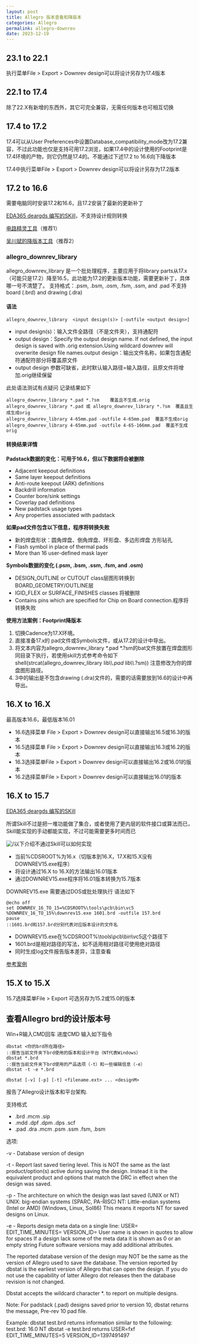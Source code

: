 ```yaml
---
layout: post
title: Allegro 版本查看和降版本
categories: Allegro
permalink: allegro-downrev
date: 2023-12-19
---
```


## 23.1 to 22.1

执行菜单File > Export > Downrev design可以将设计另存为17.4版本

## 22.1 to 17.4

除了22.X有新增的东西外，其它可完全兼容，无需任何版本也可相互切换

## 17.4 to 17.2

17.4可以从User Preferences中设置Database_compatibility_mode改为17.2兼容，不过此功能也仅是支持可用17.2浏览，如果17.4中的设计使用的Footprint是17.4环境的产物，则它仍然是17.4的。不能通过下述17.2 to 16.6向下降版本

17.4中执行菜单File > Export > Downrev design可以将设计另存为17.2版本

## 17.2 to 16.6

需要电脑同时安装17.2和16.6，且17.2安装了最新的更新补丁

[EDA365 deargds 编写的SKill](https://www.eda365.com/thread-229646-1-1.html)，不支持设计规则转换

[电路精灵工具](http://www.jiloukeji.com/index.html)（推荐1）

[吴川斌的降版本工具](https://www.mr-wu.cn/downgrading-allegro-file-to-an-earlier-version/)（推荐2）

### **allegro_downrev_library**

allegro_downrev_library 是一个批处理程序，主要应用于将library parts从17.x（可能只是17.2）降至16.5，此功能为17.2的更新版本功能，需要更新补丁，具体哪一号不清楚了。
支持格式：.psm, .bsm, .osm, .fsm, .ssm, and .pad
不支持 board (.brd) and drawing (.dra)

#### **语法**

```clike
allegro_downrev_library  <input design(s)> [-outfile <output design>]
```

- input design(s)：输入文件全路径（不是文件夹），支持通配符
- output design：Specify the output design name. If not defined, the input design is saved with .orig extension.Using wildcard downrev will overwrite design file names.output design：输出文件名称，如果包含通配符通配符部分将覆盖原文件
- output design 参数可缺省，此时默认输入路径=输入路径，且原文件将增加.orig继续保留

此处语法测试有点疑问 记录结果如下


```clike
allegro_downrev_library *.pad *.?sm    覆盖且不生成.orig
allegro_downrev_library *.pad 或 allegro_downrev_library *.?sm  覆盖且生成生成orig
allegro_downrev_library 4-65mm.pad -outfile 4-65mm.pad  覆盖不生成orig
allegro_downrev_library 4-65mm.pad -outfile 4-65-166mm.pad  覆盖不生成orig
```

#### **转换结果详情**

**Padstack数据的变化：可用于16.6，但以下数据将会被删除**

- Adjacent keepout definitions
- Same layer keepout definitions
- Anti-route keepout (ARK) definitions
- Backdrill information
- Counter bore/sink settings
- Coverlay pad definitions
- New padstack usage types
- Any properties associated with padstack

**如果pad文件包含以下信息，程序将转换失败**

- 新的焊盘形状：圆角焊盘、倒角焊盘、环形盘、多边形焊盘
  方形钻孔
- Flash symbol in place of thermal pads
- More than 16 user-defined mask layer

**Symbols数据的变化 (.psm, .bsm, .ssm, .fsm, and .osm)**

- DESIGN_OUTLINE or CUTOUT class层图形转换到BOARD_GEOMETRY/OUTLINE层
- IGID_FLEX or SURFACE_FINISHES classes 将被删除
- Contains pins which are specified for Chip on Board connection.程序将转换失败

**使用方法案例：Footprint降版本**

1. 切换Cadence为17.X环境。
2. 直接准备17.x的 pad文件或Symbols文件，或从17.2的设计中导出。
3. 将文本内容为allegro_downrev_library \*.pad \*.?sm的bat文件放置在焊盘图形同目录下执行，若使用skill方式参考命令如下shell(strcat(allegro_downrev_library   lib\\\\*.pad   lib\\\\*.?sm)) 注意修改为你的焊盘图形路径。
4. 3中的输出是不包含drawing (.dra)文件的，需要的话需要放到16.6的设计中再导出。

## 16.X to 16.X

最高版本16.6，最低版本16.01

- 16.6选择菜单 File > Export > Downrev design可以直接输出16.5或16.3的版本
- 16.5选择菜单 File > Export > Downrev design可以直接输出16.3或16.2的版本
- 16.3选择菜单File > Export > Downrev design可以直接输出16.2或16.01的版本
- 16.2选择菜单File > Export > Downrev design可以直接输出16.01的版本

## 16.X to 15.7

[EDA365 deargds 编写的SKill](https://www.eda365.com/thread-68764-1-1.html)

所谓Skill不过是把一堆功能做了集合，或者使用了更内层的软件接口或算法而已，Skill能实现的手动都能实现，不过可能需要更多时间而已

![/](https://tiny-y.asia/images/blog/2022/1601-157.png)以下介绍不通过Skill可以如何实现

- 当前%CDSROOT%为16.x（切版本到16.X，17.X和15.X没有DOWNREV15.exe程序）
- 将设计通过16.X to 16.X的方法输出16.01版本
- 通过DOWNREV15.exe程序将16.01版本转换为15.7版本

DOWNREV15.exe 需要通过DOS或批处理执行 语法如下

```clike
@echo off
set DOWNREV_16_TO_15=%CDSROOT%\tools\pcb\bin\vc5
%DOWNREV_16_TO_15%\downrev15.exe 1601.brd -outfile 157.brd
pause
::1601.brd和157.brd分别代表对应版本设计的文件名
```

- DOWNREV15.exe在%CDSROOT%\\tools\\pcb\\bin\\vc5这个路径下
- 1601.brd是相对路径的写法，如不适用相对路径可使用绝对路径
- 同时生成log文件报告版本差异，注意查看

[参考案例](https://layouto.lanzouj.com/iJPVi1foulif)

## 15.X to 15.X

15.7选择菜单File > Export 可选另存为15.2或15.0的版本

## 查看Allegro brd的设计版本号

Win+R输入CMD回车 进度CMD 输入如下指令

```clike
dbstat <你的brd所在路径>
::报告当前文件夹下brd使用的版本和设计平台（NT代表Windows）
dbstat *.brd
::报告当前文件夹下brd使用的产品选项（-t）和一些编辑信息（-e）
dbstat -t -e *.brd
```


```clike
dbstat [-v] [-p] [-t] <filename.ext> ... <designM>
```


报告了Allegro设计版本和平台架构.

支持格式

- .brd .mcm .sip
- .mdd .dpf .dpm .dps .scf
- .pad .dra .mcm .psm .ssm .fsm, .bsm

选项:

-v - Database version of design

-t - Report last saved tiering level. This is NOT the same as the last
product/option(s) active during saving the design. Instead it is the
equivalent product and options that match the DRC in effect when the
design was saved.

-p - The architecture on which the design was last saved (UNIX or NT)
UNIX: big-endian systems (SPARC, PA-RISC)
NT: Little-endian systems (Intel or AMD) (Windows, Linux, Sol86)
This means it reports NT for saved designs on Linux.

-e - Reports design meta data on a single line:
USER=\
EDIT_TIME_MINUTES=
VERSION_ID=
User name is shown in quotes to allow for spaces
If a design lack some of the meta data it is shown as 0 or an empty string
Future software versions may add additional attributes.

The reported database version of the design may NOT be the same as the
version of Allegro used to save the database. The version reported by
dbstat is the earliest version of Allegro that can open the design. If
you do not use the capability of latter Allegro dot releases then
the database revision is not changed.

Dbstat accepts the wildcard character \*. to report on multiple designs.

Note: For padstack (.pad) designs saved prior to version 10, dbstat
returns the message, Pre-rev 10 pad file.

Example:
dbstat test.brd
returns information similar to the following:
test.brd: 16.0 NT
dbstat -e test.brd
returns
USER=fxf EDIT_TIME_MINUTES=5 VERSION_ID=1397491497